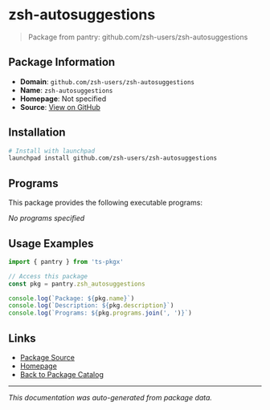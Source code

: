 # zsh-autosuggestions

> Package from pantry: github.com/zsh-users/zsh-autosuggestions

## Package Information

- **Domain**: `github.com/zsh-users/zsh-autosuggestions`
- **Name**: `zsh-autosuggestions`
- **Homepage**: Not specified
- **Source**: [View on GitHub](https://github.com/pkgxdev/pantry/tree/main/projects/github.com/zsh-users/zsh-autosuggestions/package.yml)

## Installation

```bash
# Install with launchpad
launchpad install github.com/zsh-users/zsh-autosuggestions
```

## Programs

This package provides the following executable programs:

*No programs specified*

## Usage Examples

```typescript
import { pantry } from 'ts-pkgx'

// Access this package
const pkg = pantry.zsh_autosuggestions

console.log(`Package: ${pkg.name}`)
console.log(`Description: ${pkg.description}`)
console.log(`Programs: ${pkg.programs.join(', ')}`)
```

## Links

- [Package Source](https://github.com/pkgxdev/pantry/tree/main/projects/github.com/zsh-users/zsh-autosuggestions/package.yml)
- [Homepage](#)
- [Back to Package Catalog](../package-catalog.md)

---

*This documentation was auto-generated from package data.*
